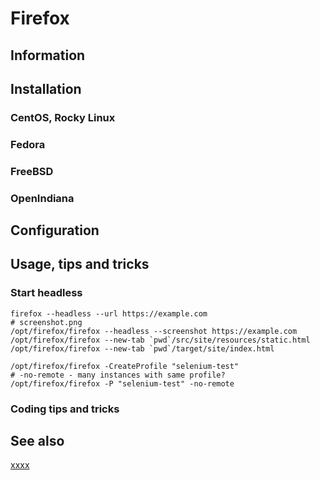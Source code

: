 # Firefox

## Information

## Installation

### CentOS, Rocky Linux

### Fedora

### FreeBSD

### OpenIndiana

## Configuration

## Usage, tips and tricks

### Start headless

```shell
firefox --headless --url https://example.com
# screenshot.png
/opt/firefox/firefox --headless --screenshot https://example.com
/opt/firefox/firefox --new-tab `pwd`/src/site/resources/static.html
/opt/firefox/firefox --new-tab `pwd`/target/site/index.html

/opt/firefox/firefox -CreateProfile "selenium-test"
# -no-remote - many instances with same profile?
/opt/firefox/firefox -P "selenium-test" -no-remote
```

### Coding tips and tricks

## See also

[xxxx](http://yyyyy)
